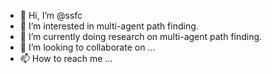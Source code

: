 - 👋 Hi, I’m @ssfc
- 👀 I’m interested in multi-agent path finding.
- 🌱 I’m currently doing research on multi-agent path finding.
- 💞️ I’m looking to collaborate on ...
- 📫 How to reach me ...

<!---
ssfc/ssfc is a ✨ special ✨ repository because its `README.md` (this file) appears on your GitHub profile.
You can click the Preview link to take a look at your changes.
--->
